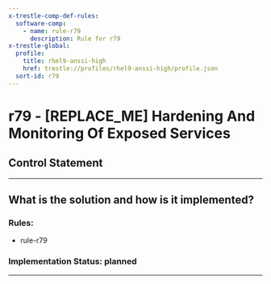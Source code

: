 ```yaml
---
x-trestle-comp-def-rules:
  software-comp:
    - name: rule-r79
      description: Rule for r79
x-trestle-global:
  profile:
    title: rhel9-anssi-high
    href: trestle://profiles/rhel9-anssi-high/profile.json
  sort-id: r79
---
```


# r79 - \[REPLACE_ME\] Hardening And Monitoring Of Exposed Services

## Control Statement

______________________________________________________________________

## What is the solution and how is it implemented?

<!-- For implementation status enter one of: implemented, partial, planned, alternative, not-applicable -->

<!-- Note that the list of rules under ### Rules: is read-only and changes will not be captured after assembly to JSON -->

<!-- Add control implementation description here for control: r79 -->

### Rules:

  - rule-r79

### Implementation Status: planned

______________________________________________________________________
